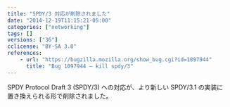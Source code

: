 ```yaml
---
title: "SPDY/3 対応が削除されました"
date: "2014-12-19T11:15:21-05:00"
categories: ["networking"]
tags: []
versions: ["36"]
cclicense: "BY-SA 3.0"
references:
    - url: "https://bugzilla.mozilla.org/show_bug.cgi?id=1097944"
      title: "Bug 1097944 – kill spdy/3"
---
```

SPDY Protocol Draft 3 (SPDY/3) への対応が、より新しい SPDY/3.1 の実装に置き換えられる形で削除されました。

